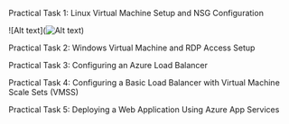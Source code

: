 Practical Task 1: Linux Virtual Machine Setup and NSG Configuration

![Alt text](![Alt text](https://github.com/vladyslav-tkachuk3/CapgeminiEngineering/tree/bd3b504671c590ca184d8e159d37c6bed011872d/1))

Practical Task 2: Windows Virtual Machine and RDP Access Setup

Practical Task 3: Configuring an Azure Load Balancer

Practical Task 4: Configuring a Basic Load Balancer with Virtual Machine Scale Sets (VMSS)

Practical Task 5: Deploying a Web Application Using Azure App Services
